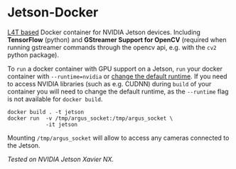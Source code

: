 # Jetson-Docker

[L4T based](https://ngc.nvidia.com/catalog/containers/nvidia:l4t-base) Docker container for NVIDIA Jetson devices. 
Including **TensorFlow** (python) and **GStreamer Support for OpenCV** (required when running gstreamer commands through the opencv api, e.g. with the `cv2` python package).

To `run`  a docker container with GPU support on a Jetson, `run` your docker container with ``--runtime=nvidia`` or [change the default runtime](https://github.com/dusty-nv/jetson-containers#docker-default-runtime). If you need to access NVIDIA libraries (such as e.g. CUDNN) during ``build`` of your container you will need to change the default runtime, as the `--runtime` flag is not available for `docker build`.

```
docker build . -t jetson
docker run  -v /tmp/argus_socket:/tmp/argus_socket \
            -it jetson
```

Mounting `/tmp/argus_socket` will allow to access any cameras connected to the Jetson.

*Tested on NVIDIA Jetson Xavier NX.*